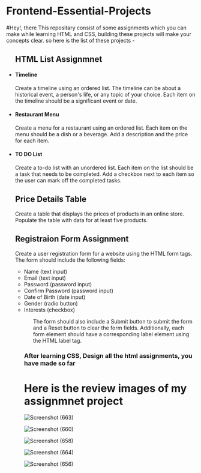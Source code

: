 # Frontend-Essential-Projects

#Hey!, there
This repositary consist of some assignments which you can make while learning HTML and CSS, building these projects will make your concepts clear.
so here is the list of these projects -

<ul>
  <h2>HTML List Assignmnet</h2>
  
  <li><h4>Timeline</h4></li>
  <p>Create a timeline using an ordered list. The timeline can be about a historical event, a person's life, or any topic of your choice. Each item on the timeline should be a significant event or date.</p>
  
  <li><h4>Restaurant Menu</h4></li>
  <p>Create a menu for a restaurant using an ordered list. Each item on the menu should be a dish or a beverage. Add a description and the price for each item.</p>

  <li><h4>TO DO List</h4></li>
  <p>Create a to-do list with an unordered list. Each item on the list should be a task that needs to be completed. Add a checkbox next to each item so the user can mark off the completed tasks.</p>
</ul>

<ul>
  <h2>Price Details Table</h2>
  <p>Create a table that displays the prices of products in an online store. Populate the table with data for at least five products.</p>
</ul>

<ul>
  <h2>Registraion Form Assignment</h2>
  <p>Create a user registration form for a website using the HTML form tags. The form should include the following fields:</p>
  <ul>
    <li>Name (text input)</li> 
    <li>Email (text input)</li> 
    <li>Password (password input)</li> 
    <li>Confirm Password (password input)</li>
    <li>Date of Birth (date input)</li>
    <li>Gender (radio button)</li>
    <li>Interests (checkbox)</li>
  <ul>
  <p>The form should also include a Submit button to submit the form and a Reset button to clear the form fields. Additionally, each form element should have a corresponding label element using the HTML label tag.</p>
</ul>
    
<h3> After learning CSS, Design all the html assignments, you have made so far</h3>
    
# Here is the review images of my assignmnet project
    
 
![Screenshot (663)](https://github.com/anamika133m/Frontend-Essential-Projects/assets/91742884/d0402346-3b3c-4cf9-bd5f-5712c0c87ff4)
    
![Screenshot (660)](https://github.com/anamika133m/Frontend-Essential-Projects/assets/91742884/67109578-b2df-4b35-b7d8-da47a3cca6e2)
    
![Screenshot (658)](https://github.com/anamika133m/Frontend-Essential-Projects/assets/91742884/48d3a532-2d51-42b7-a086-3d9859e64fa3)

![Screenshot (664)](https://github.com/anamika133m/Frontend-Essential-Projects/assets/91742884/1cf4a837-89a3-40bd-82fb-1baec9785597)

![Screenshot (656)](https://github.com/anamika133m/Frontend-Essential-Projects/assets/91742884/88bd2583-8d00-42ec-a2fd-740517616e49)    
